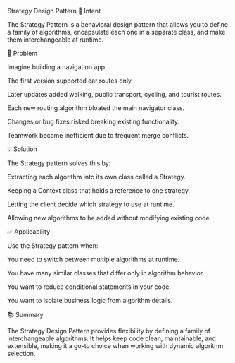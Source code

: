 Strategy Design Pattern
📌 Intent

The Strategy Pattern is a behavioral design pattern that allows you to define a family of algorithms, encapsulate each one in a separate class, and make them interchangeable at runtime.

🚧 Problem

Imagine building a navigation app:

The first version supported car routes only.

Later updates added walking, public transport, cycling, and tourist routes.

Each new routing algorithm bloated the main navigator class.

Changes or bug fixes risked breaking existing functionality.

Teamwork became inefficient due to frequent merge conflicts.

💡 Solution

The Strategy pattern solves this by:

Extracting each algorithm into its own class called a Strategy.

Keeping a Context class that holds a reference to one strategy.

Letting the client decide which strategy to use at runtime.

Allowing new algorithms to be added without modifying existing code.




✅ Applicability

Use the Strategy pattern when:

You need to switch between multiple algorithms at runtime.

You have many similar classes that differ only in algorithm behavior.

You want to reduce conditional statements in your code.

You want to isolate business logic from algorithm details.



📚 Summary

The Strategy Design Pattern provides flexibility by defining a family of interchangeable algorithms. It helps keep code clean, maintainable, and extensible, making it a go-to choice when working with dynamic algorithm selection.
